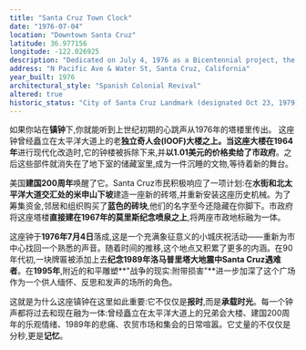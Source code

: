 ```yaml
---
title: "Santa Cruz Town Clock"
date: "1976-07-04"
location: "Downtown Santa Cruz"
latitude: 36.977156
longitude: -122.026925
description: "Dedicated on July 4, 1976 as a Bicentennial project, the Town Clock reuses the IOOF building’s early-1900 clockworks; it was erected over the 1967 Morris Memorial Fountain and later gained an earthquake memorial plaque."
address: "N Pacific Ave & Water St, Santa Cruz, California"
year_built: 1976
architectural_style: "Spanish Colonial Revival"
altered: true
historic_status: "City of Santa Cruz Landmark (designated Oct 23, 1979)"
---
```


如果你站在**镇钟**下,你就能听到上世纪初期的心跳声从1976年的塔楼里传出。
这座钟曾经矗立在太平洋大道上的老**独立奇人会(IOOF)**大楼之上。当这座大楼在**1964年**进行现代化改造时,它的钟楼被拆除下来,并**以1.01美元的价格卖给了市政府**。之后这些部件就消失在了地下室的储藏室里,成为一件沉睡的文物,等待着新的舞台。

美国**建国200周年**唤醒了它。Santa Cruz市民积极响应了一项计划:在**水街和北太平洋大道交汇处的米申山下坡**建造一座新的砖塔,并重新安装这座历史机械。为了筹集资金,邻居和组织购买了**蓝色的砖块**,他们的名字至今还隐藏在你脚下。市政府将这座塔楼**直接建在1967年的莫里斯纪念喷泉之上**,将两座市政地标融为一体。

这座钟于**1976年7月4日**落成,这是一个充满象征意义的小城庆祝活动——重新为市中心找回一个熟悉的声音。随着时间的推移,这个地点又积累了更多的内涵。在90年代初,一块牌匾被添加上去**纪念1989年洛马普里塔大地震中Santa Cruz遇难者**。在**1995年**,附近的和平雕塑**"战争的现实:附带损害"**进一步加深了这个广场作为一个供人缅怀、反思和发声的场所的角色。

这就是为什么这座镇钟在这里如此重要:它不仅仅是**报时**,而是**承载时光**。每一个钟声都将过去和现在融为一体:曾经矗立在太平洋大道上的兄弟会大楼、建国200周年的乐观情绪、1989年的悲痛、农贸市场和集会的日常喧嚣。它丈量的不仅仅是分秒,更是**记忆**。